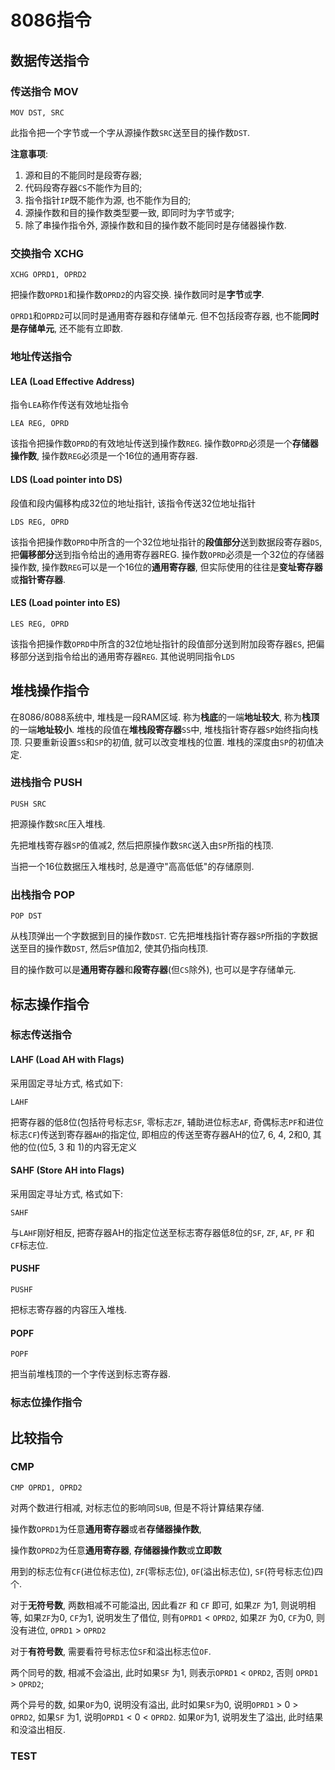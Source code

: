 # 8086指令

## 数据传送指令

### 传送指令 MOV

```assembly
MOV DST, SRC
```

此指令把一个字节或一个字从源操作数`SRC`送至目的操作数`DST`.

**注意事项**:

1. 源和目的不能同时是段寄存器;
2. 代码段寄存器`CS`不能作为目的;
3. 指令指针`IP`既不能作为源, 也不能作为目的;
4. 源操作数和目的操作数类型要一致, 即同时为字节或字;
5. 除了串操作指令外, 源操作数和目的操作数不能同时是存储器操作数.

### 交换指令 XCHG

```assembly
XCHG OPRD1, OPRD2
```

把操作数`OPRD1`和操作数`OPRD2`的内容交换. 操作数同时是**字节**或**字**.

`OPRD1`和`OPRD2`可以同时是通用寄存器和存储单元. 但不包括段寄存器, 也不能**同时是存储单元**, 还不能有立即数.

### 地址传送指令

#### LEA (Load Effective Address)

指令`LEA`称作传送有效地址指令

```assembly
LEA REG, OPRD
```

该指令把操作数`OPRD`的有效地址传送到操作数`REG`. 操作数`OPRD`必须是一个**存储器操作数**, 操作数`REG`必须是一个16位的通用寄存器.

#### LDS (Load pointer into DS)

段值和段内偏移构成32位的地址指针, 该指令传送32位地址指针

```assembly
LDS REG, OPRD
```

该指令把操作数`OPRD`中所含的一个32位地址指针的**段值部分**送到数据段寄存器`DS`, 把**偏移部分**送到指令给出的通用寄存器REG. 操作数`OPRD`必须是一个32位的存储器操作数, 操作数`REG`可以是一个16位的**通用寄存器**, 但实际使用的往往是**变址寄存器**或**指针寄存器**.

#### LES (Load pointer into ES)

```assembly
LES REG, OPRD
```

该指令把操作数`OPRD`中所含的32位地址指针的段值部分送到附加段寄存器`ES`, 把偏移部分送到指令给出的通用寄存器`REG`. 其他说明同指令`LDS`

## 堆栈操作指令

在8086/8088系统中, 堆栈是一段RAM区域. 称为**栈底**的一端**地址较大**, 称为**栈顶**的一端**地址较小**. 堆栈的段值在**堆栈段寄存器**`SS`中, 堆栈指针寄存器`SP`始终指向栈顶. 只要重新设置`SS`和`SP`的初值, 就可以改变堆栈的位置. 堆栈的深度由`SP`的初值决定.

### 进栈指令 PUSH

```assembly
PUSH SRC
```

把源操作数`SRC`压入堆栈.

先把堆栈寄存器`SP`的值减2, 然后把原操作数`SRC`送入由`SP`所指的栈顶.

当把一个16位数据压入堆栈时, 总是遵守"高高低低"的存储原则.

### 出栈指令 POP

```assembly
POP DST
```

从栈顶弹出一个字数据到目的操作数`DST`. 它先把堆栈指针寄存器`SP`所指的字数据送至目的操作数`DST`, 然后`SP`值加2, 使其仍指向栈顶.

目的操作数可以是**通用寄存器**和**段寄存器**(但`CS`除外), 也可以是字存储单元.

## 标志操作指令

### 标志传送指令

#### LAHF (Load AH with Flags)

采用固定寻址方式, 格式如下:

```assembly
LAHF
```

把寄存器的低8位(包括符号标志`SF`, 零标志`ZF`, 辅助进位标志`AF`, 奇偶标志`PF`和进位标志`CF`)传送到寄存器`AH`的指定位, 即相应的传送至寄存器AH的位7, 6, 4, 2和0, 其他的位(位5, 3 和 1)的内容无定义

#### SAHF (Store AH into Flags)

采用固定寻址方式, 格式如下:

```
SAHF
```

与`LAHF`刚好相反, 把寄存器AH的指定位送至标志寄存器低8位的`SF`, `ZF`, `AF`, `PF` 和 `CF`标志位.

#### PUSHF

```assembly
PUSHF
```

把标志寄存器的内容压入堆栈.

#### POPF

```assembly
POPF
```

把当前堆栈顶的一个字传送到标志寄存器.

### 标志位操作指令

## 比较指令

### CMP

```assembly
CMP OPRD1, OPRD2
```

对两个数进行相减, 对标志位的影响同`SUB`, 但是不将计算结果存储.

操作数`OPRD1`为任意**通用寄存器**或者**存储器操作数**,

操作数`OPRD2`为任意**通用寄存器**, **存储器操作数**或**立即数**

用到的标志位有`CF`(进位标志位), `ZF`(零标志位), `OF`(溢出标志位), `SF`(符号标志位)四个.

对于**无符号数**, 两数相减不可能溢出, 因此看`ZF` 和 `CF` 即可, 如果`ZF` 为1, 则说明相等, 如果`ZF`为0, `CF`为1, 说明发生了借位, 则有`OPRD1` < `OPRD2`, 如果`ZF` 为0, `CF`为0, 则没有进位, `OPRD1` > `OPRD2`

对于**有符号数**, 需要看符号标志位`SF`和溢出标志位`OF`.

两个同号的数, 相减不会溢出, 此时如果`SF` 为1,  则表示`OPRD1` < `OPRD2`, 否则 `OPRD1` > `OPRD2`; 

两个异号的数, 如果`OF`为0, 说明没有溢出, 此时如果`SF`为0, 说明`OPRD1` > 0 > `OPRD2`, 如果`SF` 为1, 说明`OPRD1` < 0 < `OPRD2`. 如果`OF`为1, 说明发生了溢出, 此时结果和没溢出相反.

### TEST